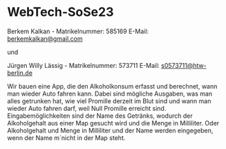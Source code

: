 # WebTech-SoSe23
Berkem Kalkan - Matrikelnummer: 585169 E-Mail: berkemkalkan@gmail.com

und 

Jürgen Willy Lässig - Matrikelnummer: 573711 E-Mail: s0573711@htw-berlin.de


Wir bauen eine App, die den Alkoholkonsum erfasst und berechnet, 
wann man wieder Auto fahren kann.
Dabei sind mögliche Ausgaben, was man alles getrunken hat, 
wie viel Promille derzeit im Blut sind und wann man wieder Auto fahren darf,
weil Null Promille erreicht sind.
Eingabemöglichkeiten sind der Name des Getränks, 
wodurch der Alkoholgehalt aus einer Map gesucht wird und die Menge in Milliliter.
Oder Alkoholgehalt und Menge in Milliliter und der Name werden eingegeben, 
wenn der Name m´nicht in der Map steht.